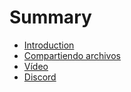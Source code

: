 # Summary

* [Introduction](README.md)
* [Compartiendo archivos](chapter1.md)
* [Vídeo](video.md)
* [Discord](discord.md)

